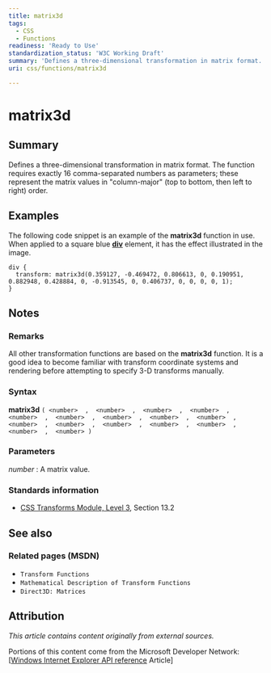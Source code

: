 ```yaml
---
title: matrix3d
tags:
  - CSS
  - Functions
readiness: 'Ready to Use'
standardization_status: 'W3C Working Draft'
summary: 'Defines a three-dimensional transformation in matrix format.  The function requires exactly 16 comma-separated numbers as parameters; these represent the matrix values in "column-major" (top to bottom, then left to right) order.'
uri: css/functions/matrix3d

---
```

# matrix3d

## Summary

Defines a three-dimensional transformation in matrix format. The function requires exactly 16 comma-separated numbers as parameters; these represent the matrix values in "column-major" (top to bottom, then left to right) order.

## Examples

The following code snippet is an example of the **matrix3d** function in use. When applied to a square blue [**div**](/html/elements/div) element, it has the effect illustrated in the image.

``` {.css}
div {
  transform: matrix3d(0.359127, -0.469472, 0.806613, 0, 0.190951, 0.882948, 0.428884, 0, -0.913545, 0, 0.406737, 0, 0, 0, 0, 1);
}
```

## Notes

### Remarks

All other transformation functions are based on the **matrix3d** function. It is a good idea to become familiar with transform coordinate systems and rendering before attempting to specify 3-D transforms manually.

### Syntax

**matrix3d** `( <number>  ,  <number>  ,  <number>  ,  <number>  ,  <number>  ,  <number>  ,  <number>  ,  <number>  ,  <number>  ,  <number>  ,  <number>  ,  <number>  ,  <number>  ,  <number>  ,  <number>  ,  <number> )`

### Parameters

*number*
:   A matrix value.

### Standards information

-   [CSS Transforms Module, Level 3](http://go.microsoft.com/fwlink/p/?LinkID=223145), Section 13.2

## See also

### Related pages (MSDN)

-   `Transform Functions`
-   `Mathematical Description of Transform Functions`
-   `Direct3D: Matrices`

## Attribution

*This article contains content originally from external sources.*

Portions of this content come from the Microsoft Developer Network: [[Windows Internet Explorer API reference](http://msdn.microsoft.com/en-us/library/ie/hh828809%28v=vs.85%29.aspx) Article]

